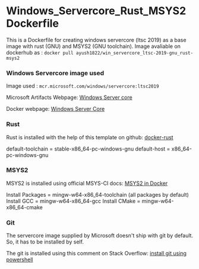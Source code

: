# Windows_Servercore_Rust_MSYS2 Dockerfile

This is a Dockerfile for creating windows servercore (ltsc 2019) as a base image with rust (GNU) and MSYS2 (GNU toolchain).
Image avaliable on dockerhub as : `docker pull ayush1822/win_servercore_ltsc-2019-gnu_rust-msys2`

### Windows Servercore image used

Image used : `mcr.microsoft.com/windows/servercore:ltsc2019`

Microsoft Artifacts Webpage: [Windows Server core](https://mcr.microsoft.com/en-us/product/windows/servercore/about)

Docker webpage: [Windows Server Core](https://hub.docker.com/_/microsoft-windows-servercore)

### Rust

Rust is installed with the help of this template on github: [docker-rust](https://github.com/yodaldevoid/docker-rust/blob/windows/Dockerfile-windows-gnu.template)

default-toolchain =   stable-x86_64-pc-windows-gnu
default-host      =   x86_64-pc-windows-gnu

### MSYS2

MSYS2 is installed using official MSYS-CI docs: [MSYS2 in Docker](https://www.msys2.org/docs/ci/#:~:text=Install%20MSYS2%20under%20C%3A%5Cmsys64%20into%20a%20Windows%20based%20Docker%20image%3A)

Install Packages   =    mingw-w64-x86_64-toolchain (all packages by default)
Install GCC        =    mingw-w64-x86_64-gcc
Install CMake      =    mingw-w64-x86_64-cmake

### Git

The servercore image supplied by Microsoft doesn't ship with git by default. So, it has to be installed by self.

The git is installed using this comment on Stack Overflow: [install git using powershell](https://stackoverflow.com/a/59210681)